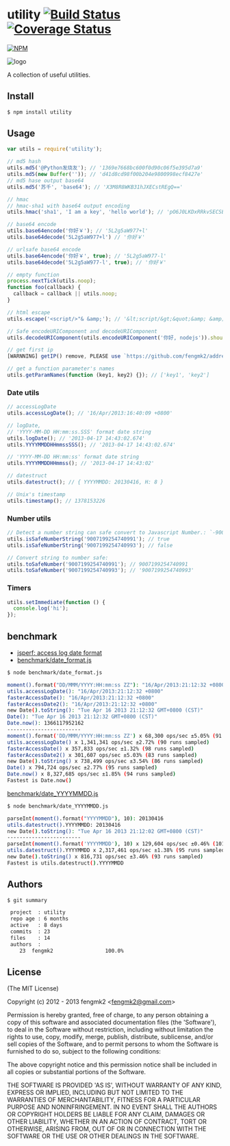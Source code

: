 utility [![Build Status](https://secure.travis-ci.org/fengmk2/utility.png)](http://travis-ci.org/fengmk2/utility) [![Coverage Status](https://coveralls.io/repos/fengmk2/utility/badge.png)](https://coveralls.io/r/fengmk2/utility)
=======

[![NPM](https://nodei.co/npm/utility.png?downloads=true&stars=true)](https://nodei.co/npm/utility)

![logo](https://raw.github.com/fengmk2/utility/master/logo.png)

A collection of useful utilities.

## Install

```bash
$ npm install utility
```

## Usage

```js
var utils = require('utility');

// md5 hash
utils.md5('@Python发烧友'); // '1369e7668bc600f0d90c06f5e395d7a9'
utils.md5(new Buffer('')); // 'd41d8cd98f00b204e9800998ecf8427e'
// md5 hase output base64
utils.md5('苏千', 'base64'); // 'X3M8R8WKB31hJXECstREgQ=='

// hmac
// hmac-sha1 with base64 output encoding
utils.hmac('sha1', 'I am a key', 'hello world'); // 'pO6J0LKDxRRkvSECSEdxwKx84L0='

// base64 encode
utils.base64encode('你好￥'); // '5L2g5aW977+l'
utils.base64decode('5L2g5aW977+l') // '你好￥'

// urlsafe base64 encode
utils.base64encode('你好￥', true); // '5L2g5aW977-l'
utils.base64decode('5L2g5aW977-l', true); // '你好￥'

// empty function
process.nextTick(utils.noop);
function foo(callback) {
  callback = callback || utils.noop;
}

// html escape
utils.escape('<script/>"& &amp;'); // '&lt;script/&gt;&quot;&amp; &amp;'

// Safe encodeURIComponent and decodeURIComponent
utils.decodeURIComponent(utils.encodeURIComponent('你好, nodejs')).should.equal('你好, nodejs');

// get first ip
[WARNNING] getIP() remove, PLEASE use `https://github.com/fengmk2/address` module instead

// get a function parameter's names
utils.getParamNames(function (key1, key2) {}); // ['key1', 'key2']
```

### Date utils

```js
// accessLogDate
utils.accessLogDate(); // '16/Apr/2013:16:40:09 +0800'

// logDate,
// 'YYYY-MM-DD HH:mm:ss.SSS' format date string
utils.logDate(); // '2013-04-17 14:43:02.674'
utils.YYYYMMDDHHmmssSSS(); // '2013-04-17 14:43:02.674'

// 'YYYY-MM-DD HH:mm:ss' format date string
utils.YYYYMMDDHHmmss(); // '2013-04-17 14:43:02'

// datestruct
utils.datestruct(); // { YYYYMMDD: 20130416, H: 8 }

// Unix's timestamp
utils.timestamp(); // 1378153226
```

### Number utils

```js
// Detect a number string can safe convert to Javascript Number.: `-9007199254740991 ~ 9007199254740991`
utils.isSafeNumberString('9007199254740991'); // true
utils.isSafeNumberString('9007199254740993'); // false

// Convert string to number safe:
utils.toSafeNumber('9007199254740991'); // 9007199254740991
utils.toSafeNumber('9007199254740993'); // '9007199254740993'
```

### Timers

```js
utils.setImmediate(function () {
  console.log('hi');
});
```

## benchmark

* [jsperf: access log date format](http://jsperf.com/access-log-date-format)
* [benchmark/date_format.js](https://github.com/fengmk2/utility/blob/master/benchmark/date_format.js)

```bash
$ node benchmark/date_format.js

moment().format("DD/MMM/YYYY:HH:mm:ss ZZ"): "16/Apr/2013:21:12:32 +0800"
utils.accessLogDate(): "16/Apr/2013:21:12:32 +0800"
fasterAccessDate(): "16/Apr/2013:21:12:32 +0800"
fasterAccessDate2(): "16/Apr/2013:21:12:32 +0800"
new Date().toString(): "Tue Apr 16 2013 21:12:32 GMT+0800 (CST)"
Date(): "Tue Apr 16 2013 21:12:32 GMT+0800 (CST)"
Date.now(): 1366117952162
------------------------
moment().format('DD/MMM/YYYY:HH:mm:ss ZZ') x 68,300 ops/sec ±5.05% (91 runs sampled)
utils.accessLogDate() x 1,341,341 ops/sec ±2.72% (90 runs sampled)
fasterAccessDate() x 357,833 ops/sec ±1.32% (98 runs sampled)
fasterAccessDate2() x 301,607 ops/sec ±5.03% (83 runs sampled)
new Date().toString() x 738,499 ops/sec ±3.54% (86 runs sampled)
Date() x 794,724 ops/sec ±2.77% (95 runs sampled)
Date.now() x 8,327,685 ops/sec ±1.85% (94 runs sampled)
Fastest is Date.now()
```

[benchmark/date_YYYYMMDD.js](https://github.com/fengmk2/utility/blob/master/benchmark/date_YYYYMMDD.js)

```bash
$ node benchmark/date_YYYYMMDD.js

parseInt(moment().format("YYYYMMDD"), 10): 20130416
utils.datestruct().YYYYMMDD: 20130416
new Date().toString(): "Tue Apr 16 2013 21:12:02 GMT+0800 (CST)"
------------------------
parseInt(moment().format('YYYYMMDD'), 10) x 129,604 ops/sec ±0.46% (101 runs sampled)
utils.datestruct().YYYYMMDD x 2,317,461 ops/sec ±1.38% (95 runs sampled)
new Date().toString() x 816,731 ops/sec ±3.46% (93 runs sampled)
Fastest is utils.datestruct().YYYYMMDD

```

## Authors

```bash
$ git summary

 project  : utility
 repo age : 6 months
 active   : 8 days
 commits  : 23
 files    : 14
 authors  :
    23  fengmk2                 100.0%
```

## License

(The MIT License)

Copyright (c) 2012 - 2013 fengmk2 &lt;fengmk2@gmail.com&gt;

Permission is hereby granted, free of charge, to any person obtaining
a copy of this software and associated documentation files (the
'Software'), to deal in the Software without restriction, including
without limitation the rights to use, copy, modify, merge, publish,
distribute, sublicense, and/or sell copies of the Software, and to
permit persons to whom the Software is furnished to do so, subject to
the following conditions:

The above copyright notice and this permission notice shall be
included in all copies or substantial portions of the Software.

THE SOFTWARE IS PROVIDED 'AS IS', WITHOUT WARRANTY OF ANY KIND,
EXPRESS OR IMPLIED, INCLUDING BUT NOT LIMITED TO THE WARRANTIES OF
MERCHANTABILITY, FITNESS FOR A PARTICULAR PURPOSE AND NONINFRINGEMENT.
IN NO EVENT SHALL THE AUTHORS OR COPYRIGHT HOLDERS BE LIABLE FOR ANY
CLAIM, DAMAGES OR OTHER LIABILITY, WHETHER IN AN ACTION OF CONTRACT,
TORT OR OTHERWISE, ARISING FROM, OUT OF OR IN CONNECTION WITH THE
SOFTWARE OR THE USE OR OTHER DEALINGS IN THE SOFTWARE.
